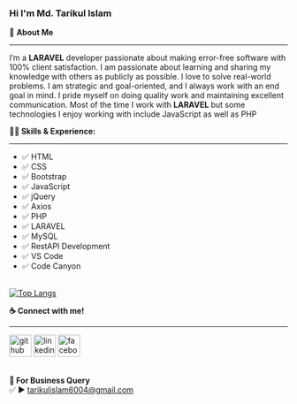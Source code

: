 ### Hi I'm Md. Tarikul Islam

🚀 <b>About Me</b><hr/>
<p>I’m a <b>LARAVEL</b> developer passionate about making error-free software with 100% client satisfaction. I am passionate about learning and sharing my knowledge with others as publicly as possible. I love to solve real-world problems. I am strategic and goal-oriented, and I always work with an end goal in mind. I pride myself on doing quality work and maintaining excellent communication. Most of the time I work with <b>LARAVEL</b> but some technologies I enjoy working with include JavaScript as well as PHP</p>

<b>👨‍💻 Skills & Experience:</b><hr>

- ✅ HTML
- ✅ CSS
- ✅ Bootstrap
- ✅ JavaScript
- ✅ jQuery
- ✅ Axios
- ✅ PHP
- ✅ LARAVEL
- ✅ MySQL
- ✅ RestAPI Development
- ✅ VS Code
- ✅ Code Canyon<br><br>

[![Top Langs](https://github-readme-stats.vercel.app/api/top-langs/?username=tarikulalways)](https://github.com/anuraghazra/github-readme-stats)

<b>☕ Connect with me!</b><hr>
[<img src='https://cdn.jsdelivr.net/npm/simple-icons@3.0.1/icons/github.svg' alt='github' height='40'>](https://github.com/tarikulalways)  [<img src='https://cdn.jsdelivr.net/npm/simple-icons@3.0.1/icons/linkedin.svg' alt='linkedin' height='40'>](https://www.linkedin.com/in/tarikulalways/)  [<img src='https://cdn.jsdelivr.net/npm/simple-icons@3.0.1/icons/facebook.svg' alt='facebook' height='40'>](https://www.facebook.com/tarikulalways)<br/><br/>

<b>📧 For Business Query</b><br/>
✅ ► tarikulislam6004@gmail.com



